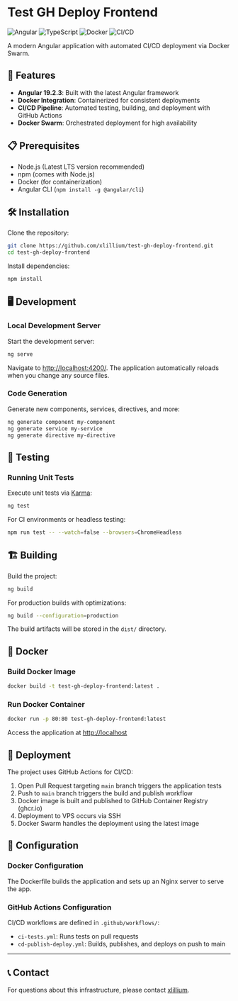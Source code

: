# Test GH Deploy Frontend

![Angular](https://img.shields.io/badge/Angular-19.2.3-DD0031?style=for-the-badge&logo=angular&logoColor=white)
![TypeScript](https://img.shields.io/badge/TypeScript-5.7.2-3178C6?style=for-the-badge&logo=typescript&logoColor=white)
![Docker](https://img.shields.io/badge/Docker-Enabled-2496ED?style=for-the-badge&logo=docker&logoColor=white)
![CI/CD](https://img.shields.io/badge/CI%2FCD-GitHub_Actions-2088FF?style=for-the-badge&logo=github-actions&logoColor=white)

A modern Angular application with automated CI/CD deployment via Docker Swarm.

## 🚀 Features

- **Angular 19.2.3**: Built with the latest Angular framework
- **Docker Integration**: Containerized for consistent deployments
- **CI/CD Pipeline**: Automated testing, building, and deployment with GitHub Actions
- **Docker Swarm**: Orchestrated deployment for high availability

## 📋 Prerequisites

- Node.js (Latest LTS version recommended)
- npm (comes with Node.js)
- Docker (for containerization)
- Angular CLI (`npm install -g @angular/cli`)

## 🛠️ Installation

Clone the repository:

```bash
git clone https://github.com/xlillium/test-gh-deploy-frontend.git
cd test-gh-deploy-frontend
```

Install dependencies:

```bash
npm install
```

## 🖥️ Development

### Local Development Server

Start the development server:

```bash
ng serve
```

Navigate to [http://localhost:4200/](http://localhost:4200/). The application automatically reloads when you change any source files.

### Code Generation

Generate new components, services, directives, and more:

```bash
ng generate component my-component
ng generate service my-service
ng generate directive my-directive
```

## 🧪 Testing

### Running Unit Tests

Execute unit tests via [Karma](https://karma-runner.github.io):

```bash
ng test
```

For CI environments or headless testing:

```bash
npm run test -- --watch=false --browsers=ChromeHeadless
```

## 🏗️ Building

Build the project:

```bash
ng build
```

For production builds with optimizations:

```bash
ng build --configuration=production
```

The build artifacts will be stored in the `dist/` directory.

## 🐳 Docker

### Build Docker Image

```bash
docker build -t test-gh-deploy-frontend:latest .
```

### Run Docker Container

```bash
docker run -p 80:80 test-gh-deploy-frontend:latest
```

Access the application at [http://localhost](http://localhost)

## 🚢 Deployment

The project uses GitHub Actions for CI/CD:

1. Open Pull Request targeting `main` branch triggers the application tests 
2. Push to `main` branch triggers the build and publish workflow
3. Docker image is built and published to GitHub Container Registry (ghcr.io)
4. Deployment to VPS occurs via SSH
5. Docker Swarm handles the deployment using the latest image


## 🔧 Configuration

### Docker Configuration

The Dockerfile builds the application and sets up an Nginx server to serve the app.

### GitHub Actions Configuration

CI/CD workflows are defined in `.github/workflows/`:
- `ci-tests.yml`: Runs tests on pull requests
- `cd-publish-deploy.yml`: Builds, publishes, and deploys on push to main

---

## 📞 Contact

For questions about this infrastructure, please contact [xlillium](https://github.com/xlillium).
